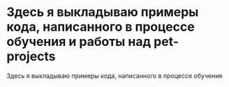 # Здесь я выкладываю примеры кода, написанного в процессе обучения и работы над pet-projects

Здесь я выкладываю примеры кода, написанного в процессе обучения


